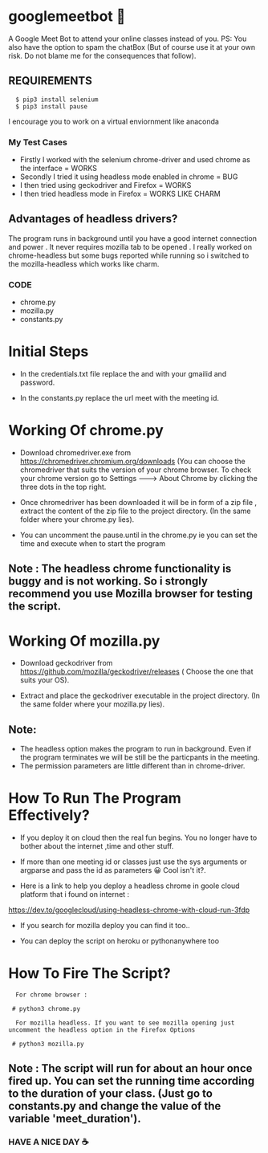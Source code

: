 # googlemeetbot 🤖
A Google Meet Bot to attend your online classes instead of you.
PS: You also have the option to spam the chatBox (But of course use it at your own risk. Do not blame me for the consequences that follow).

## REQUIREMENTS
      $ pip3 install selenium
      $ pip3 install pause
      
  I encourage you to work on a virtual enviornment like anaconda
  
### My Test Cases

* Firstly I worked with the selenium chrome-driver and used chrome as the interface =  WORKS 
* Secondly I tried it  using headless mode enabled in chrome = BUG 
* I then tried using geckodriver and Firefox = WORKS
* I then tried headless mode in Firefox = WORKS LIKE CHARM

## Advantages of headless drivers?
   
The program runs in background until you have a good internet connection and power . It never requires mozilla tab to be opened . I really worked on chrome-headless but some bugs reported while running so i switched to the mozilla-headless which works like charm.
   
### CODE
  * chrome.py
  * mozilla.py
  * constants.py
 
# Initial Steps

  * In the credentials.txt file replace the <username> and <password> with your gmailid and password.
  
  * In the constants.py replace the url meet with the meeting id.
  
# Working Of chrome.py
  
  * Download chromedriver.exe from https://chromedriver.chromium.org/downloads (You can choose the chromedriver that suits the version of your chrome browser. To check your 
    chrome version go to Settings ---> About Chrome  by clicking the three dots in the top right.
  
  * Once chromedriver has been downloaded it will be in form of a zip file , extract the content of the zip file to the project directory. (In the same folder where your chrome.py lies).
  * You can uncomment the pause.until in the chrome.py ie you can set the time and execute when to start the program
  
## Note : The headless chrome functionality is buggy and is not working. So i strongly recommend you use Mozilla browser for testing the script.
 
# Working Of mozilla.py 

  * Download geckodriver from https://github.com/mozilla/geckodriver/releases ( Choose the one that suits your OS).
  
  * Extract and place the geckodriver executable in the project directory. (In the same folder where your mozilla.py lies).
 
## Note: 
 * The headless option makes the program to run in background. Even if the program terminates we will be still be the particpants in the meeting.
 * The permission parameters are little different than in chrome-driver.
  
# How To Run The Program Effectively?
  
  * If you deploy it on cloud then the real fun begins. You no longer have to bother about the internet ,time and other stuff.
  
  * If more than one meeting id or classes just use the sys arguments or argparse and pass the id as parameters 😀 Cool isn't it?. 
  
  * Here is a link to help you deploy a headless chrome in goole cloud platform that i found on internet : 
  
  https://dev.to/googlecloud/using-headless-chrome-with-cloud-run-3fdp
  
  * If you search for mozilla deploy you can find it too..
  
  * You can deploy the script on heroku or pythonanywhere too
  
 # How To Fire The Script?
      
      For chrome browser : 
      
     # python3 chrome.py 
     
      For mozilla headless. If you want to see mozilla opening just uncomment the headless option in the Firefox Options
      
     # python3 mozilla.py
     
 ## Note : The script will run for about an hour once fired up. You can set the running time according to the duration of your class. (Just go to constants.py and change the value of the variable 'meet_duration'). 
    
### HAVE A NICE DAY  ☕
